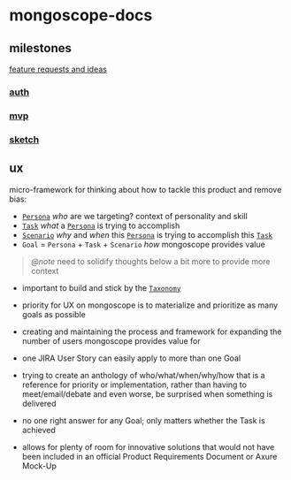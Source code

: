 # mongoscope-docs

## milestones

[feature requests and ideas](./milestones/100-icebox.md)

### [auth](./milestones/003-mvp.md)

### [mvp](./milestones/001-mvp.md)

### [sketch](./milestones/000-sketch.md)

## ux

micro-framework for thinking about how to tackle this product and remove bias:

- [`Persona`][persona] _who_ are we targeting? context of personality and skill
- [`Task`][task] _what_ a [`Persona`][persona] is trying to accomplish
- [`Scenario`][scenario] _why_ and _when_ this [`Persona`][persona] is trying to
  accomplish this [`Task`][task]
- `Goal` = `Persona` + `Task` + `Scenario` _how_ mongoscope provides value

 > _@note_ need to solidify thoughts below a bit more to provide more context

- important to build and stick by the [`Taxonomy`][taxonomy]

- priority for UX on mongoscope is to materialize and prioritize
  as many goals as possible

- creating and maintaining the process and framework for expanding the number of
  users mongoscope provides value for

- one JIRA User Story can easily apply to more than one Goal

- trying to create an anthology of who/what/when/why/how that is a reference
  for priority or implementation, rather than having to meet/email/debate and
  even worse, be surprised when something is delivered

- no one right answer for any Goal; only matters whether the Task is achieved

- allows for plenty of room for innovative solutions that would not have been
  included in an official Product Requirements Document or Axure Mock-Up

[persona]: ./ux/personas.md
[task]: ./ux/tasks.md
[scenario]: ./ux/scenarios.md
[taxonomy]: ./ux/taxonomy.md
